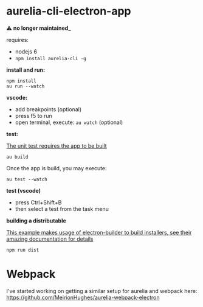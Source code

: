 # aurelia-cli-electron-app

:warning: **no longer maintained_**

requires:
  * nodejs 6
  * `npm install aurelia-cli -g`

**install and run:**

```shell
npm install
au run --watch
```

**vscode:**
* add breakpoints (optional)
* press f5 to run
* open terminal, execute: `au watch` (optional)

**test:**

[The unit test requires the app to be built](https://github.com/aurelia/cli/issues/370)

```shell
au build
```

Once the app is build, you may execute:

```shell
au test --watch
```
**test (vscode)**
* press Ctrl+Shift+B
* then select a test from the task menu

**building a distributable**

[This example makes usage of electron-builder to build installers, see their amazing documentation for details](https://github.com/electron-userland/electron-builder)

```shell
npm run dist
```

# Webpack 

I've started working on getting a similar setup for aurelia and webpack here: https://github.com/MeirionHughes/aurelia-webpack-electron

